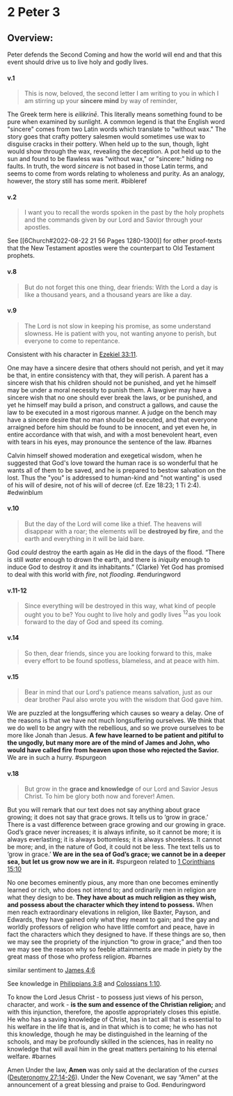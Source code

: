 # 2 Peter 3

## Overview:
Peter defends the Second Coming and how the world will end and that this event should drive us to live holy and godly lives.


#### v.1
>This is now, beloved, the second letter I am writing to you in which I am stirring up your **sincere mind** by way of reminder,

The Greek term here is _eilikrinē_. This literally means something found to be pure when examined by sunlight. A common legend is that the English word "sincere" comes from two Latin words which translate to "without wax." The story goes that crafty pottery salesmen would sometimes use wax to disguise cracks in their pottery. When held up to the sun, though, light would show through the wax, revealing the deception. A pot held up to the sun and found to be flawless was "without wax," or "sincere:" hiding no faults. In truth, the word _sincere_ is not based in those Latin terms, and seems to come from words relating to wholeness and purity. As an analogy, however, the story still has some merit.
#bibleref

#### v.2
>I want you to recall the words spoken in the past by the holy prophets and the commands given by our Lord and Savior through your apostles.

See [[6Church#2022-08-22 21 56 Pages 1280-1300]] for other proof-texts that the New Testament apostles were the counterpart to Old Testament prophets.

#### v.8
>But do not forget this one thing, dear friends: With the Lord a day is like a thousand years, and a thousand years are like a day.

#### v.9
>The Lord is not slow in keeping his promise, as some understand slowness. He is patient with you, not wanting anyone to perish, but everyone to come to repentance.

Consistent with his character in [Ezekiel 33:11](Ezekiel33#v.11).

One may have a sincere desire that others should not perish, and yet it may be that, in entire consistency with that, they will perish. A parent has a sincere wish that his children should not be punished, and yet he himself may be under a moral necessity to punish them. A lawgiver may have a sincere wish that no one should ever break the laws, or be punished, and yet he himself may build a prison, and construct a gallows, and cause the law to be executed in a most rigorous manner. A judge on the bench may have a sincere desire that no man should be executed, and that everyone arraigned before him should be found to be innocent, and yet even he, in entire accordance with that wish, and with a most benevolent heart, even with tears in his eyes, may pronounce the sentence of the law.
#barnes

Calvin himself showed moderation and exegetical wisdom, when he suggested that God's love toward the human race is so wonderful that he wants all of them to be saved, and he is prepared to bestow salvation on the lost. Thus the "you" is addressed to human-kind and "not wanting" is used of his will of desire, not of his will of decree (cf. Eze 18:23; 1 Ti 2:4).
#edwinblum

#### v.10
>But the day of the Lord will come like a thief. The heavens will disappear with a roar; the elements will be **destroyed by fire**, and the earth and everything in it will be laid bare.

God _could_ destroy the earth again as He did in the days of the flood. “There is still _water_ enough to drown the earth, and there is _iniquity_ enough to induce God to destroy it and its inhabitants.” (Clarke) Yet God has promised to deal with this world with _fire_, not _flooding_.
#enduringword 

#### v.11-12
>Since everything will be destroyed in this way, what kind of people ought you to be? You ought to live holy and godly lives <sup>12</sup>as you look forward to the day of God and speed its coming.

#### v.14
>So then, dear friends, since you are looking forward to this, make every effort to be found spotless, blameless, and at peace with him.

#### v.15
>Bear in mind that our Lord's patience means salvation, just as our dear brother Paul also wrote you with the wisdom that God gave him.

We are puzzled at the longsuffering which causes so weary a delay. One of the reasons is that we have not much longsuffering ourselves. We think that we do well to be angry with the rebellious, and so we prove ourselves to be more like Jonah than Jesus. **A few have learned to be patient and pitiful to the ungodly, but many more are of the mind of James and John, who would have called fire from heaven upon those who rejected the Savior.** We are in such a hurry.
#spurgeon 

#### v.18
>But grow in the **grace and knowledge** of our Lord and Savior Jesus Christ. To him be glory both now and forever! Amen.

But you will remark that our text does not say anything about grace growing; it does not say that grace grows. It tells us to ‘grow in grace.’ There is a vast difference between grace growing and our growing in grace. God’s grace never increases; it is always infinite, so it cannot be more; it is always everlasting; it is always bottomless; it is always shoreless. It cannot be more; and, in the nature of God, it could not be less. The text tells us to ‘grow in grace.’ **We are in the sea of God’s grace; we cannot be in a deeper sea, but let us grow now we are in it.**
#spurgeon related to [1 Corinthians 15:10](1Cor15.md#v.10)

No one becomes eminently pious, any more than one becomes eminently learned or rich, who does not intend to; and ordinarily men in religion are what they design to be. **They have about as much religion as they wish, and possess about the character which they intend to possess.** When men reach extraordinary elevations in religion, like Baxter, Payson, and Edwards, they have gained only what they meant to gain; and the gay and worldly professors of religion who have little comfort and peace, have in fact the characters which they designed to have. If these things are so, then we may see the propriety of the injunction “to grow in grace;” and then too we may see the reason why so feeble attainments are made in piety by the great mass of those who profess religion.
#barnes 

similar sentiment to [James 4:6](James4.md#v.6)

See knowledge in [Philippians 3:8](Philippians3#v.8-9) and [Colossians 1:10](Colossians1#v.10).

To know the Lord Jesus Christ - to possess just views of his person, character, and work - **is the sum and essence of the Christian religion;** and with this injunction, therefore, the apostle appropriately closes this epistle. He who has a saving knowledge of Christ, has in tact all that is essential to his welfare in the life that is, and in that which is to come; he who has not this knowledge, though he may be distinguished in the learning of the schools, and may be profoundly skilled in the sciences, has in reality no knowledge that will avail him in the great matters pertaining to his eternal welfare.
#barnes 

Amen
Under the law, **Amen** was only said at the declaration of the _curses_ ([Deuteronomy 27:14-26](https://www.blueletterbible.org/search/preSearch.cfm?Criteria=Deuteronomy+27.14-26&t=NKJV)). Under the New Covenant, we say “Amen” at the announcement of a great blessing and praise to God.
#enduringword
 
 